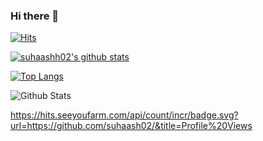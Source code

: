 ### Hi there 👋
[![Hits](https://hits.seeyoufarm.com/api/count/incr/badge.svg?url=https%3A%2F%2Fgithub.com%2Fsuhaash02%2Fviperuserbot&count_bg=%23C83D3D&title_bg=%23555555&icon=&icon_color=%23E7E7E7&title=my+account+views&edge_flat=false)](https://hits.seeyoufarm.com)


[![suhaashh02's github stats](https://github-readme-stats.vercel.app/api?username=suhaash02&show_icons=true&theme=cobalt&count_private=true)](https://github.com/suhaash02)


[![Top Langs](https://github-readme-stats.vercel.app/api/top-langs/?username=suhaash02&layout=compact&theme=cobalt)](https://github.com/suhaash02)



![Github Stats](https://github-readme-stats.vercel.app/api?username=suhaash02&show_icons=true&title_color=333&icon_color=333&include_all_commits=true&theme=onedark&cache_seconds=86400)

https://hits.seeyoufarm.com/api/count/incr/badge.svg?url=https://github.com/suhaash02/&title=Profile%20Views

<!--
**suhaash02/suhaash02** is a ✨ _special_ ✨ repository because its `README.md` (this file) appears on your GitHub profile.

Here are some ideas to get you started:

- 🔭 I’m currently working on ...
- 🌱 I’m currently learning ...
- 👯 I’m looking to collaborate on ...
- 🤔 I’m looking for help with ...
- 💬 Ask me about ...
- 📫 How to reach me: ...
- 😄 Pronouns: ...
- ⚡ Fun fact: ...
-->
